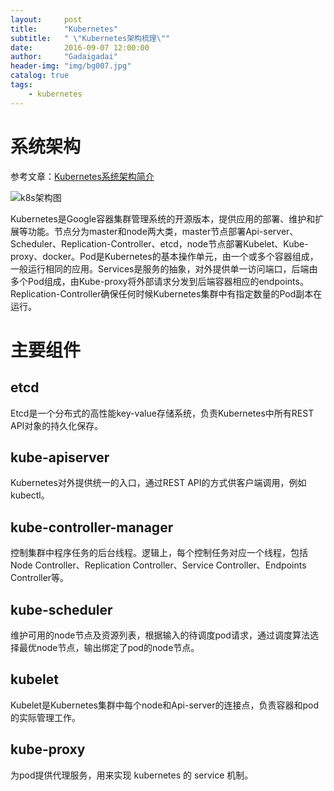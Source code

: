 ```yaml
---
layout:     post
title:      "Kubernetes"
subtitle:   " \"Kubernetes架构梳理\""
date:       2016-09-07 12:00:00
author:     "Gadaigadai"
header-img: "img/bg007.jpg"
catalog: true
tags:
    - kubernetes
---
```


# 系统架构

参考文章：[Kubernetes系统架构简介](http://www.infoq.com/cn/articles/Kubernetes-system-architecture-introduction)

![k8s架构图](http://dockerone.com/uploads/article/20151031/e4106352b7d6ca95cf8dcd69af544f57.png)



Kubernetes是Google容器集群管理系统的开源版本，提供应用的部署、维护和扩展等功能。节点分为master和node两大类，master节点部署Api-server、Scheduler、Replication-Controller、etcd，node节点部署Kubelet、Kube-proxy、docker。Pod是Kubernetes的基本操作单元，由一个或多个容器组成，一般运行相同的应用。Services是服务的抽象，对外提供单一访问端口，后端由多个Pod组成，由Kube-proxy将外部请求分发到后端容器相应的endpoints。Replication-Controller确保任何时候Kubernetes集群中有指定数量的Pod副本在运行。

# 主要组件

## etcd

Etcd是一个分布式的高性能key-value存储系统，负责Kubernetes中所有REST API对象的持久化保存。

## kube-apiserver

Kubernetes对外提供统一的入口，通过REST API的方式供客户端调用，例如kubectl。

## kube-controller-manager

控制集群中程序任务的后台线程。逻辑上，每个控制任务对应一个线程，包括Node Controller、Replication Controller、Service Controller、Endpoints Controller等。

## kube-scheduler

维护可用的node节点及资源列表，根据输入的待调度pod请求，通过调度算法选择最优node节点，输出绑定了pod的node节点。

## kubelet

Kubelet是Kubernetes集群中每个node和Api-server的连接点，负责容器和pod的实际管理工作。

## kube-proxy

为pod提供代理服务，用来实现 kubernetes 的 service 机制。